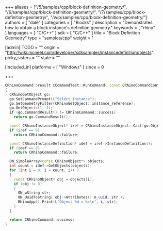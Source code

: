 +++
aliases = ["/5/samples/cpp/block-definition-geometry/", "/6/samples/cpp/block-definition-geometry/", "/7/samples/cpp/block-definition-geometry/", "/wip/samples/cpp/block-definition-geometry/"]
authors = [ "dale" ]
categories = [ "Blocks" ]
description = "Demonstrates how to obtain a block instance's definition geometry."
keywords = [ "rhino" ]
languages = [ "C/C++" ]
sdk = [ "C/C++" ]
title = "Block Definition Geometry"
type = "samples/cpp"
weight = 1

[admin]
TODO = ""
origin = "http://wiki.mcneel.com/developer/sdksamples/instancedefinitionobjects"
picky_sisters = ""
state = ""

[included_in]
platforms = [ "Windows" ]
since = 0

+++

```cpp
CRhinoCommand::result CCommandTest::RunCommand( const CRhinoCommandContext& context )
{
  CRhinoGetObject go;
  go.SetCommandPrompt(L"Select instance");
  go.SetGeometryFilter(CRhinoGetObject::instance_reference);
  go.GetObjects(1, 1);
  if (go.CommandResult() != CRhinoCommand::success)
    return go.CommandResult();

  const CRhinoInstanceObject* iref = CRhinoInstanceObject::Cast(go.Object(0).Object());
  if (iref == 0)
    return CRhinoCommand::failure;

  const CRhinoInstanceDefinition* idef = iref->InstanceDefinition();
  if (idef == 0)
    return CRhinoCommand::failure;

  ON_SimpleArray<const CRhinoObject*> objects;
  int count = idef->GetObjects(objects);
  for (int i = 0; i < count; i++ )
  {
    const CRhinoObject* obj = objects[i];
    if (obj != 0)
    {
      ON_wString str;
      ON_UuidToString( obj->Attributes().m_uuid, str );
      RhinoApp().Print(L"Object %d = %s\n", i, str);
    }
  }

  return CRhinoCommand::success;
}
```

